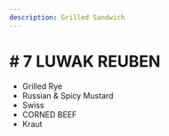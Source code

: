 ```yaml
---
description: Grilled Sandwich
---
```


# \# 7 	LUWAK REUBEN

*  Grilled  Rye
* Russian & Spicy Mustard
* Swiss
* CORNED BEEF
* Kraut



